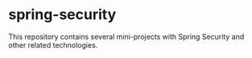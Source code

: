 # spring-security

This repository contains several mini-projects with Spring Security and other related technologies.
